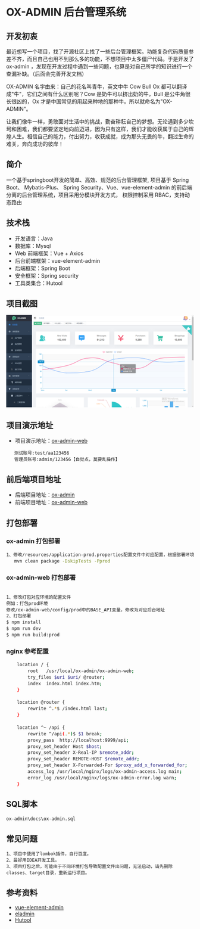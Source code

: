# OX-ADMIN 后台管理系统
## 开发初衷
最近想写一个项目，找了开源社区上找了一些后台管理框架。功能复杂代码质量参差不齐，而且自己也用不到那么多的功能，不想项目中太多僵尸代码。于是开发了 ox-admin ，发现在开发过程中遇到一些问题，也算是对自己所学的知识进行一个查漏补缺。（后面会完善开发文档）

OX-ADMIN 名字由来：自己的花名叫青牛，英文中牛 Cow Bull Ox 都可以翻译成"牛"，它们之间有什么区别呢？Cow 是奶牛可以挤出奶的牛，Bull 是公牛角很长很凶的，Ox 才是中国常见的用起来种地的那种牛。所以就命名为"OX-ADMIN"。

让我们像牛一样，勇敢面对生活中的挑战，勤奋耕耘自己的梦想。无论遇到多少坎坷和困难，我们都要坚定地向前迈进，因为只有这样，我们才能收获属于自己的辉煌人生。相信自己的能力，付出努力，收获成就，成为那头无畏的牛，翻过生命的难关，奔向成功的彼岸！
## 简介
一个基于springboot开发的简单、高效、规范的后台管理框架, 项目基于 Spring Boot、 Mybatis-Plus、 Spring Security、Vue、vue-element-admin
的前后端分离的后台管理系统，项目采用分模块开发方式， 权限控制采用 RBAC，支持动态路由

## 技术栈
- 开发语言：Java
- 数据库：Mysql
- Web 前端框架：Vue + Axios
- 后台前端框架：vue-element-admin
- 后端框架：Spring Boot
- 安全框架：Spring security
- 工具类集合：Hutool

## 项目截图
![输入图片说明](https://github.com/java668/ox-admin/blob/main/docs/images/1683383586326.jpg?raw=true
 "微信图片_20190422175210.png")

## 项目演示地址
- 项目演示地址：[ox-admin-web](http://oxadmin.java668.com)
```
   测试账号:test/aa123456
   管理员账号:admin/123456【自觉点，莫要乱操作】
```

## 前后端项目地址
- 后端项目地址：[ox-admin](https://github.com/java668/ox-admin)
- 前端项目地址：[ox-admin-web](https://github.com/java668/ox-admin-web)

## 打包部署
### ox-admin 打包部署
```sh
1、修改/resources/application-prod.properties配置文件中对应配置，根据部署环境不同，切换配置文件
   mvn clean package -DskipTests -Pprod 
```

### ox-admin-web 打包部署
```sh

1、修改打包对应环境的配置文件
例如：打包prod环境
修改/ox-admin-web/config/prod中的BASE_API变量，修改为对应后台地址
2、打包部署
$ npm install
$ npm run dev
$ npm run build:prod
```

### nginx 参考配置
```sh
    location / {
        root   /usr/local/ox-admin/ox-admin-web;
        try_files $uri $uri/ @router;
        index  index.html index.htm;
    }
    
    location @router {
        rewrite ^.*$ /index.html last;
    }
    
    location ^~ /api {
        rewrite ^/api(.*)$ $1 break;
        proxy_pass  http://localhost:9999/api;
        proxy_set_header Host $host;
        proxy_set_header X-Real-IP $remote_addr;
        proxy_set_header REMOTE-HOST $remote_addr;
        proxy_set_header X-Forwarded-For $proxy_add_x_forwarded_for;
        access_log /usr/local/nginx/logs/ox-admin-access.log main;
        error_log /usr/local/nginx/logs/ox-admin-error.log warn;
    }

```

## SQL脚本
```
ox-admin\docs\ox-admin.sql
```
## 常见问题
```
1、项目中使用了lombok插件，自行百度。
2、最好用IDEA开发工具。
3、项目打包之后，可能由于不同环境打包导致配置文件出问题，无法启动，请先删除classes、target目录，重新运行项目。
```
## 参考资料
  - [vue-element-admin](https://github.com/PanJiaChen/vue-element-admin)
  - [eladmin](https://github.com/elunez/eladmin)
  - [Hutool](https://gitee.com/loolly/hutool)

